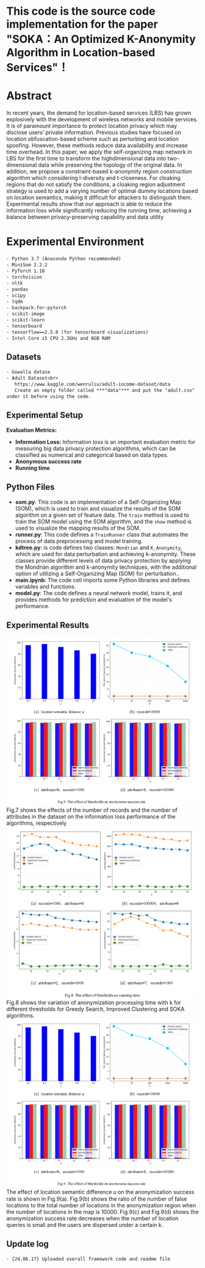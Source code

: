 ﻿# This code is the source code implementation for the paper "SOKA：An Optimized K-Anonymity Algorithm in Location-based Services"！
# Abstract

In recent years, the demand for location-based services (LBS) has grown explosively with the development of wireless networks and mobile services. It is of paramount importance to protect location privacy which may disclose users’ private information. Previous studies have focused on location obfuscation-based scheme such as perturbing and location spoofing. However, these methods reduce data availability and increase time overhead. In this paper, we apply the self-organizing map network in LBS for the first time to transform the highdimensional data into two-dimensional data while preserving the topology of the original data. In addition, we propose a constraint-based k-anonymity region construction algorithm which considering l-diversity and t-closeness. For cloaking regions that do not satisfy the conditions, a cloaking region adjustment strategy is used to add a varying number of optimal dummy locations based
on location semantics, making it difficult for attackers to distinguish them. Experimental results show that our approach is able to reduce the information loss while significantly reducing the running time, achieving a balance between privacy-preserving capability and data utility

# Experimental Environment

```
- Python 3.7 (Anaconda Python recommended)
- MiniSom 2.2.2
- PyTorch 1.10
- torchvision
- nltk
- pandas
- scipy
- tqdm
- backpack-for-pytorch
- scikit-image
- scikit-learn
- tensorboard
- tensorflow==2.5.0 (for tensorboard visualizations)
- Intel Core i5 CPU 2.3GHz and 8GB RAM 
```

## Datasets

```
- Gowalla datase
- Adult Dataset<br>
   https://www.kaggle.com/wenruliu/adult-income-dataset/data
   Create an empty folder called ***"data"*** and put the "adult.csv" under it before using the code.
```

## Experimental Setup

 **Evaluation Metrics:**
 -   **Information Loss:** Information loss is an important evaluation metric for measuring big data privacy protection algorithms, which can be classified as numerical and categorical based on data types.
 -  **Anonymous success rate**
 -  **Running time**
## Python Files
 -   **som.py**: This code is an implementation of a Self-Organizing Map (SOM), which is used to train and visualize the results of the SOM algorithm on a given set of feature data. The `train` method is used to train the SOM model using the SOM algorithm, and the `show` method is used to visualize the mapping results of the SOM.
-   **runner.py**: This code defines a `TrainRunner` class that automates the process of data preprocessing and model training.
-   **kdtree.py**:  is code defines two classes: `Mondrian` and `K_Anonymity`, which are used for data perturbation and achieving k-anonymity. These classes provide different levels of data privacy protection by applying the Mondrian algorithm and k-anonymity techniques, with the additional option of utilizing a Self-Organizing Map (SOM) for perturbation..
-   **main.ipynb**: The code cell imports some Python libraries and defines variables and functions.
-   **model.py**: The code defines a neural network model, trains it, and provides methods for prediction and evaluation of the model's performance.

## Experimental Results
![输入图片说明](https://github.com/csmaxuebin/SOKA/blob/main/picture/3.png)Fig.7 shows the effects of the number of records and the number of attributes in the dataset on the information loss performance of the algorithms, respectively
![输入图片说明](https://github.com/csmaxuebin/SOKA/blob/main/picture/2.png)Fig.8 shows the variation of anonymization processing time with k for different thresholds for Greedy Search, Improved Clustering and SOKA algorithms.
![输入图片说明](https://github.com/csmaxuebin/SOKA/blob/main/picture/3.png)The effect of location semantic difference 𝑢 on the anonymization success rate is shown in Fig.9(a).
Fig.9(b) shows the ratio of the number of false locations to the total number of locations in the anonymization region when the number of locations in the map is 10000.
Fig.9(c) and Fig.9(d) shows the anonymization success rate decreases when the number of location queries is small and the users are dispersed under a certain k. 


## Update log

```
- {24.06.17} Uploaded overall framework code and readme file
```



